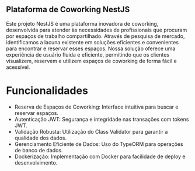 ## Plataforma de Coworking NestJS

Este projeto NestJS é uma plataforma inovadora de coworking, desenvolvida para atender às necessidades de profissionais que procuram por espaços de trabalho compartilhado. Através de pesquisa de mercado, identificamos a lacuna existente em soluções eficientes e convenientes para encontrar e reservar esses espaços. Nossa solução oferece uma experiência de usuário fluida e eficiente, permitindo que os clientes visualizem, reservem e utilizem espaços de coworking de forma fácil e acessível.

# Funcionalidades

- Reserva de Espaços de Coworking: Interface intuitiva para buscar e reservar espaços.
- Autenticação JWT: Segurança e integridade nas transações com tokens JWT.
- Validação Robusta: Utilização do Class Validator para garantir a qualidade dos dados.
- Gerenciamento Eficiente de Dados: Uso do TypeORM para operações de banco de dados.
- Dockerização: Implementação com Docker para facilidade de deploy e desenvolvimento.